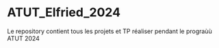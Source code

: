 # ATUT_Elfried_2024
Le repository contient tous les projets et TP réaliser pendant  le prograùù ATUT 2024
